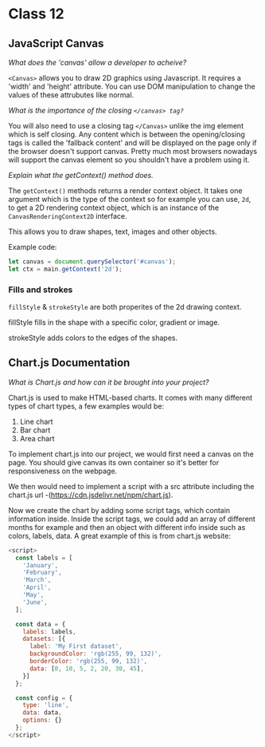 # Class 12

## JavaScript Canvas

 *What does the 'canvas' allow a developer to acheive?*

`<Canvas>` allows you to draw 2D graphics using Javascript. It requires a 'width' and 'height' attribute. You can use DOM manipulation to change the values of these attrubutes like normal.

 *What is the importance of the closing `</canvas> tag?`*
 
You will also need to use a closing tag `</Canvas>` unlike the img element which is self closing. Any content which is between the opening/closing tags is called the 'fallback content' and will be displayed on the page only if the browser doesn't support canvas. Pretty much most browsers nowadays will support the canvas element so you shouldn't have a problem using it.

 *Explain what the getContext() method does.*

The `getContext()` methods returns a render context object. It takes one argument which is the type of the context so for example you can use, `2d`, to get a 2D rendering context object, which is an instance of the `CanvasRenderingContext2D` interface.

This allows you to draw shapes, text, images and other objects.

Example code:

```js
let canvas = document.querySelector('#canvas');
let ctx = main.getContext('2d');
```

### Fills and strokes

`fillStyle` & `strokeStyle` are both properites of the 2d drawing context. 

fillStyle fills in the shape with a specific color, gradient or image.

strokeStyle adds colors to the edges of the shapes.

## Chart.js Documentation

*What is Chart.js and how can it be brought into your project?*

Chart.js is used to make HTML-based charts. It comes with many different types of chart types, a few examples would be:

1. Line chart
2. Bar chart
3. Area chart

To implement chart.js into our project, we would first need a canvas on the page. You should give canvas its own container so it's better for responsiveness on the webpage. 

We then would need to implement a script with a src attribute including the chart.js url  -(https://cdn.jsdelivr.net/npm/chart.js).

Now we create the chart by adding some script tags, which contain information inside. Inside the script tags, we could add an array of different months for example and then an object with different info inside such as colors, labels, data. A great example of this is from chart.js website:

```js
<script>
  const labels = [
    'January',
    'February',
    'March',
    'April',
    'May',
    'June',
  ];

  const data = {
    labels: labels,
    datasets: [{
      label: 'My First dataset',
      backgroundColor: 'rgb(255, 99, 132)',
      borderColor: 'rgb(255, 99, 132)',
      data: [0, 10, 5, 2, 20, 30, 45],
    }]
  };

  const config = {
    type: 'line',
    data: data,
    options: {}
  };
</script>
```


 
 
 












